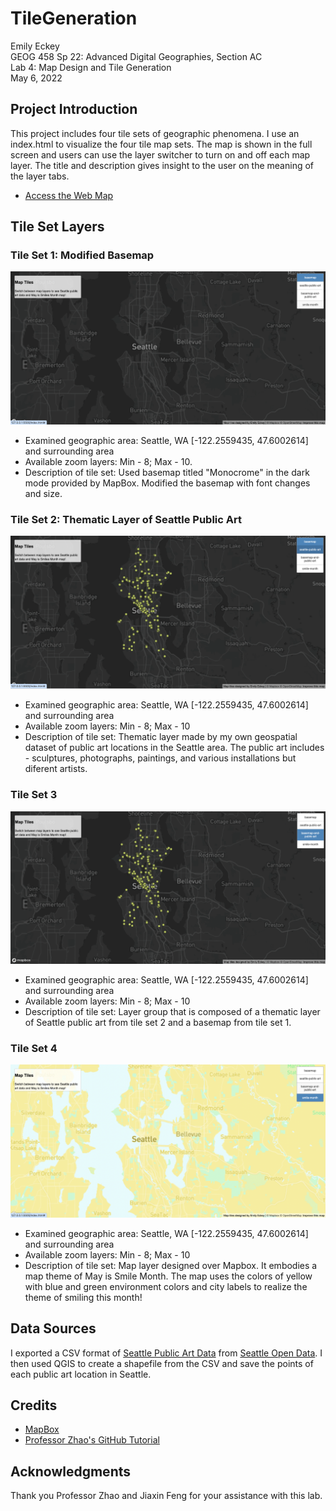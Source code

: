 # TileGeneration
Emily Eckey \
GEOG 458 Sp 22: Advanced Digital Geographies, Section AC \
Lab 4: Map Design and Tile Generation \
May 6, 2022

## Project Introduction
This project includes four tile sets of geographic phenomena. I use an index.html to visualize the four tile map sets. The map is shown in the full screen and users can use the layer switcher to turn on and off each map layer. The title and description gives insight to the user on the meaning of the layer tabs.
- [Access the Web Map](https://eeckey.github.io/TileGeneration/)

## Tile Set Layers
### Tile Set 1: Modified Basemap
![Tile 1](/img/tile1-basemap.png "Tile 1") 
- Examined geographic area: Seattle, WA [-122.2559435, 47.6002614] and surrounding area
- Available zoom layers: Min - 8; Max - 10.
- Description of tile set: Used basemap titled "Monocrome" in the dark mode provided by MapBox. Modified the basemap with font changes and size. 

### Tile Set 2: Thematic Layer of Seattle Public Art
![Tile 2](/img/tile2.png "Tile 2") 
- Examined geographic area: Seattle, WA [-122.2559435, 47.6002614] and surrounding area
- Available zoom layers: Min - 8; Max - 10
- Description of tile set: Thematic layer made by my own geospatial dataset of public art locations in the Seattle area. The public art includes - sculptures, photographs, paintings, and various installations but diferent artists. 

### Tile Set 3
![Tile 3](/img/tile3.png "Tile 3") 
- Examined geographic area: Seattle, WA [-122.2559435, 47.6002614] and surrounding area
- Available zoom layers: Min - 8; Max - 10
- Description of tile set: Layer group that is composed of a thematic layer of Seattle public art from tile set 2 and a basemap from tile set 1.

### Tile Set 4
![Smile Month](/img/smiles-month.png "Smile Month") 
- Examined geographic area: Seattle, WA [-122.2559435, 47.6002614] and surrounding area
- Available zoom layers: Min - 8; Max - 10
- Description of tile set: Map layer designed over Mapbox. It embodies a map theme of May is Smile Month. The map uses the colors of yellow with blue and green environment colors and city labels to realize the theme of smiling this month!

## Data Sources
I exported a CSV format of [Seattle Public Art Data](https://data.seattle.gov/Community/Public-Art-Data/j7sn-tdzk/data) from [Seattle Open Data](https://data.seattle.gov/). I then used QGIS to create a shapefile from the CSV and save the points of each public art location in Seattle. 

## Credits
- [MapBox](https://docs.mapbox.com/mapbox.js/api/v3.3.1/)
- [Professor Zhao's GitHub Tutorial](https://github.com/jakobzhao/geog458/tree/master/labs/lab04)

## Acknowledgments
Thank you Professor Zhao and Jiaxin Feng for your assistance with this lab.
